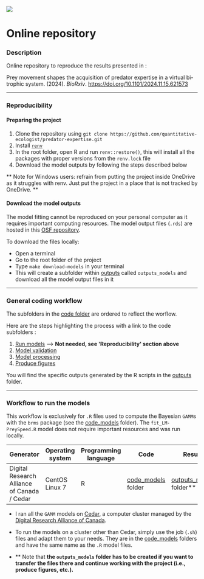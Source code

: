 ![](https://img.shields.io/badge/license-CC%20BY--NC%204.0-green?style=for-the-badge)

# Online repository

### Description

Online repository to reproduce the results presented in :

Prey movement shapes the acquisition of predator expertise in a virtual bi-trophic system. (2024). *BioRxiv*. https://doi.org/10.1101/2024.11.15.621573

---
### Reproducibility

#### Preparing the project

1. Clone the repository using `git clone https://github.com/quantitative-ecologist/predator-expertise.git`
2. Install [`renv`](https://rstudio.github.io/renv/)
3. In the root folder, open R and run `renv::restore()`, this will install all the packages with proper versions from the `renv.lock` file
4. Download the model outputs by following the steps described below

** Note for Windows users: refrain from putting the project inside OneDrive as it struggles with renv. Just put the project in a place that is not tracked by OneDrive. **


#### Download the model outputs

The model fitting cannot be reproduced on your personal computer as it requires important computing resources. The model output files (`.rds`) are hosted in this [OSF repository](https://osf.io/hdv38/).

To download the files locally: 
- Open a terminal
- Go to the root folder of the project
- Type `make download-models` in your terminal
- This will create a subfolder within [outputs](./outputs) called `outputs_models` and download all the model output files in it

---
### General coding workflow

The subfolders in the [code folder](./code) are ordered to reflect the worflow. 

Here are the steps highlighting the process with a link to the code subfolders :

1. [Run models](./code/code_models) --> **Not needed, see 'Reproducibility' section above**
2. [Model validation](./code/code_model-validation)
3. [Model processing](./code/code_model-processing)
4. [Produce figures](./code/code_figures)

You will find the specific outputs generated by the R scripts in the [outputs](./outputs) folder.

---
### Workflow to run the models

This workflow is exclusively for `.R` files used to compute the Bayesian `GAMM`s with the `brms` package (see the [code_models](./code/code_models) folder). The `fit_LM-PreySpeed.R` model does not require important resources and was run locally.

| Generator              | Operating system | Programming language | Code               | Results                  |
| ---------------------- | ---------------- | -------------------- | ------------------ | ------------------------ |
| Digital Research Alliance of Canada / Cedar | CentOS Linux 7   | R                    | [code_models](./code/code_models/) folder | [outputs_models](./outputs) folder** |

- I ran all the `GAMM` models on [Cedar](https://docs.alliancecan.ca/wiki/Cedar), a computer cluster managed by the [Digital Research Alliance of Canada](https://www.alliancecan.ca/en). 

- To run the models on a cluster other than Cedar, simply use the job (`.sh`) files and adapt them to your needs. They are in the [code_models](./code/code_models) folders and have the same name as the `.R` model files.

- ** Note that **the `outputs_models` folder has to be created if you want to transfer the files there and continue working with the project (i.e., produce figures, etc.).**

